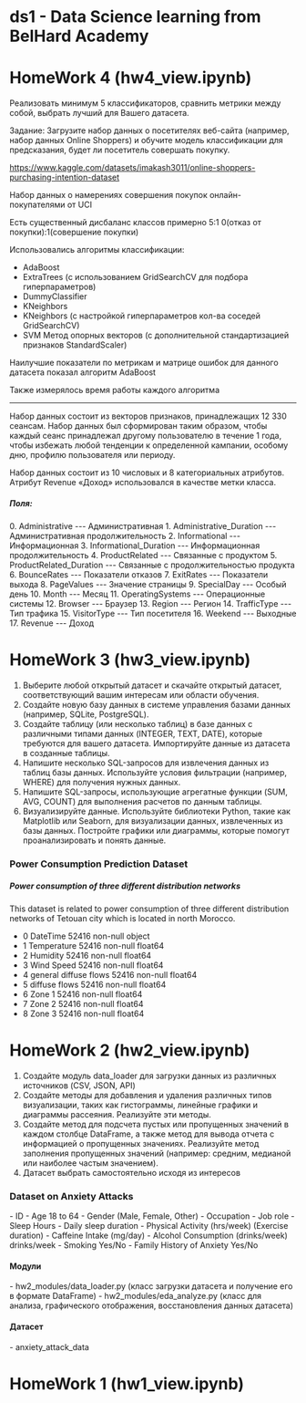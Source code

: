 # ds1 - Data Science learning from BelHard Academy

# HomeWork 4 (hw4_view.ipynb)

Реализовать минимум 5 классификаторов, сравнить метрики между собой, выбрать лучший для Вашего датасета.

Задание: Загрузите набор данных о посетителях веб-сайта (например, набор данных Online Shoppers) и обучите модель классификации для предсказания, будет ли посетитель совершать покупку.

https://www.kaggle.com/datasets/imakash3011/online-shoppers-purchasing-intention-dataset

Набор данных о намерениях совершения покупок онлайн-покупателями от UCI

Есть существенный дисбаланс классов примерно 5:1 0(отказ от покупки):1(совершение покупки)

Использовались алгоритмы классификации:
- AdaBoost
- ExtraTrees (с использованием GridSearchCV для подбора гиперпараметров)
- DummyClassifier
- KNeighbors
- KNeighbors (c настройкой гиперпараметров кол-ва соседей GridSearchCV)
- SVM Метод опорных векторов (с дополнительной стандартизацией признаков StandardScaler)

Наилучшие показатели по метрикам и матрице ошибок для данного датасета 
показал алгоритм AdaBoost

Также измерялось время работы каждого алгоритма

*******

Набор данных состоит из векторов признаков, принадлежащих 12 330 сеансам. 
Набор данных был сформирован таким образом, чтобы каждый сеанс принадлежал другому пользователю в течение 1 года, чтобы избежать любой тенденции к определенной кампании, особому дню, профилю пользователя или периоду.

Набор данных состоит из 10 числовых и 8 категориальных атрибутов.
Атрибут Revenue «Доход» использовался в качестве метки класса.

<h5>Поля:</h5>
0.   Administrative --- Административная
1.   Administrative_Duration --- Административная продолжительность
2.  Informational --- Информационная
3.   Informational_Duration --- Информационная продолжительность
4.   ProductRelated --- Связанные с продуктом
5.   ProductRelated_Duration --- Связанные с продолжительностью продукта
6.   BounceRates --- Показатели отказов
7.   ExitRates --- Показатели выхода
8.   PageValues --- Значение страницы
9.   SpecialDay --- Особый день
10.  Month --- Месяц
11.  OperatingSystems --- Операционные системы
12.  Browser --- Браузер
13.  Region --- Регион
14.  TrafficType --- Тип трафика
15.  VisitorType --- Тип посетителя
16.  Weekend --- Выходные
17.  Revenue --- Доход





# HomeWork 3 (hw3_view.ipynb) 
1. Выберите любой открытый датасет и скачайте открытый датасет, соответствующий вашим интересам или области обучения.
2. Создайте новую базу данных в системе управления базами данных (например, SQLite, PostgreSQL).
3. Создайте таблицу (или несколько таблиц) в базе данных с различными типами данных (INTEGER, TEXT, DATE), которые требуются для вашего датасета. Импортируйте данные из датасета в созданные таблицы.
4. Напишите несколько SQL-запросов для извлечения данных из таблиц базы данных. Используйте условия фильтрации (например, WHERE) для получения нужных данных.
5. Напишите SQL-запросы, использующие агрегатные функции (SUM, AVG, COUNT) для выполнения расчетов по данным таблицы.
6. Визуализируйте данные. Используйте библиотеки Python, такие как Matplotlib или Seaborn, для визуализации данных, извлеченных из базы данных. Постройте графики или диаграммы, которые помогут проанализировать и понять данные.

<h3>Power Consumption Prediction Dataset</h3>
<h5>Power consumption of three different distribution networks</h5>
This dataset is related to power consumption of three different distribution networks of Tetouan city which is located in north Morocco.

 - 0   DateTime               52416 non-null  object 
 - 1   Temperature            52416 non-null  float64
 - 2   Humidity               52416 non-null  float64
 - 3   Wind Speed             52416 non-null  float64
 - 4   general diffuse flows  52416 non-null  float64
 - 5   diffuse flows          52416 non-null  float64
 - 6   Zone 1                 52416 non-null  float64
 - 7   Zone 2                 52416 non-null  float64
 - 8   Zone 3                 52416 non-null  float64


# HomeWork 2 (hw2_view.ipynb)
1. Создайте модуль data_loader для загрузки данных из различных источников (CSV, JSON, API)
2. Создайте методы для добавления и удаления различных типов визуализации, таких как гистограммы, линейные графики и диаграммы рассеяния. Реализуйте эти методы. 
3. Создайте метод для подсчета пустых или пропущенных значений в каждом столбце DataFrame, а также метод для вывода отчета с информацией о пропущенных значениях. Реализуйте метод заполнения пропущенных значений (например: средним, медианой или наиболее частым значением).
4. Датасет выбрать самостоятельно исходя из интересов

<h3>Dataset on Anxiety Attacks</h3>
- ID
- Age  18 to 64
- Gender (Male, Female, Other)
- Occupation - Job role
- Sleep Hours - Daily sleep duration
- Physical Activity (hrs/week) (Exercise duration)
- Caffeine Intake (mg/day)
- Alcohol Consumption (drinks/week) drinks/week
- Smoking Yes/No
- Family History of Anxiety Yes/No

<h4>Модули</h4>
- hw2_modules/data_loader.py (класс загрузки датасета и получение его в формате DataFrame)
- hw2_modules/eda_analyze.py (класс для анализа, графического отображения, восстановления данных датасета)
 
<h4>Датасет</h4>
- anxiety_attack_data

# HomeWork 1 (hw1_view.ipynb)